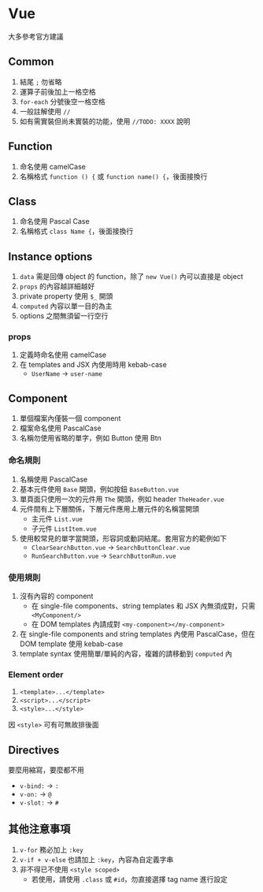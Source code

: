 # Vue

大多參考官方建議

## Common

1. 結尾 `;` 勿省略
1. 運算子前後加上一格空格
1. `for-each` 分號後空一格空格
1. 一般註解使用 `//`
1. 如有需實裝但尚未實裝的功能，使用 `//TODO: XXXX` 說明

## Function

1. 命名使用 camelCase
1. 名稱格式 `function () {` 或 `function name() {`，後面接換行

## Class

1. 命名使用 Pascal Case
1. 名稱格式 `class Name {`，後面接換行

## Instance options

1. `data` 需是回傳 object 的 function，除了 `new Vue()` 內可以直接是 object
1. `props` 的內容越詳細越好
1. private property 使用 `$_` 開頭
1. `computed` 內容以單一目的為主
1. options 之間無須留一行空行

### props

1. 定義時命名使用 camelCase
1. 在 templates and JSX 內使用時用 kebab-case
    - `UserName` -> `user-name`

## Component

1. 單個檔案內僅裝一個 component
1. 檔案命名使用 PascalCase
1. 名稱勿使用省略的單字，例如 Button 使用 Btn

### 命名規則

1. 名稱使用 PascalCase
1. 基本元件使用 `Base` 開頭，例如按鈕 `BaseButton.vue`
1. 單頁面只使用一次的元件用 `The` 開頭，例如 header `TheHeader.vue`
1. 元件間有上下層關係，下層元件應用上層元件的名稱當開頭
    - 主元件 `List.vue`
    - 子元件 `ListItem.vue`
1. 使用較常見的單字當開頭，形容詞或動詞結尾。套用官方的範例如下
    - `ClearSearchButton.vue` -> `SearchButtonClear.vue`
    - `RunSearchButton.vue` -> `SearchButtonRun.vue`

### 使用規則

1. 沒有內容的 component
    - 在 single-file components、string templates 和 JSX 內無須成對，只需 `<MyComponent/>`
    - 在 DOM templates 內請成對 `<my-component></my-component>`
1. 在 single-file components and string templates 內使用 PascalCase，但在 DOM template 使用 kebab-case
1. template syntax 使用簡單/單純的內容，複雜的請移動到 `computed` 內

### Element order

1. `<template>...</template>`
1. `<script>...</script>`
1. `<style>...</style>`

因 `<style>` 可有可無故排後面

## Directives

要麼用縮寫，要麼都不用

- `v-bind:` -> `:`
- `v-on:` -> `@`
- `v-slot:` -> `#`

## 其他注意事項

1. `v-for` 務必加上 `:key`
1. `v-if + v-else` 也請加上 `:key`，內容為自定義字串
1. 非不得已不使用 `<style scoped>`
    - 若使用，請使用 `.class` 或 `#id`，勿直接選擇 tag name 進行設定
